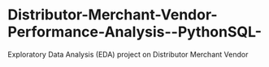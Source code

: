# Distributor-Merchant-Vendor-Performance-Analysis--PythonSQL-
Exploratory Data Analysis (EDA) project on Distributor Merchant Vendor
